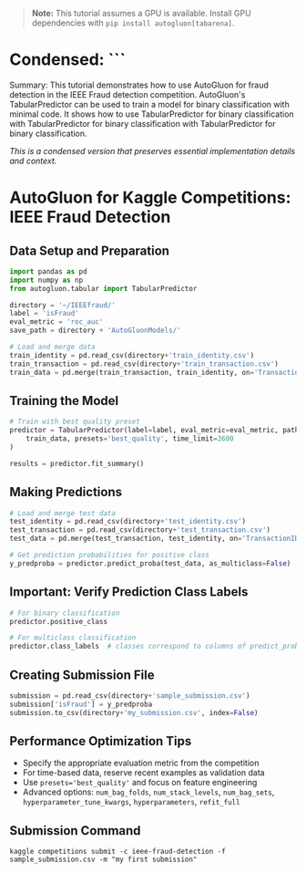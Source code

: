> **Note:** This tutorial assumes a GPU is available. Install GPU dependencies with `pip install autogluon[tabarena]`.

# Condensed: ```

Summary: This tutorial demonstrates how to use AutoGluon for fraud detection in the IEEE Fraud detection competition. AutoGluon's TabularPredictor can be used to train a model for binary classification with minimal code. It shows how to use TabularPredictor for binary classification with TabularPredictor for binary classification with TabularPredictor for binary classification.

*This is a condensed version that preserves essential implementation details and context.*

# AutoGluon for Kaggle Competitions: IEEE Fraud Detection

## Data Setup and Preparation

```python
import pandas as pd
import numpy as np
from autogluon.tabular import TabularPredictor

directory = '~/IEEEfraud/'
label = 'isFraud'
eval_metric = 'roc_auc'
save_path = directory + 'AutoGluonModels/'

# Load and merge data
train_identity = pd.read_csv(directory+'train_identity.csv')
train_transaction = pd.read_csv(directory+'train_transaction.csv')
train_data = pd.merge(train_transaction, train_identity, on='TransactionID', how='left')
```

## Training the Model

```python
# Train with best quality preset
predictor = TabularPredictor(label=label, eval_metric=eval_metric, path=save_path, verbosity=3).fit(
    train_data, presets='best_quality', time_limit=3600
)

results = predictor.fit_summary()
```

## Making Predictions

```python
# Load and merge test data
test_identity = pd.read_csv(directory+'test_identity.csv')
test_transaction = pd.read_csv(directory+'test_transaction.csv')
test_data = pd.merge(test_transaction, test_identity, on='TransactionID', how='left')

# Get prediction probabilities for positive class
y_predproba = predictor.predict_proba(test_data, as_multiclass=False)
```

## Important: Verify Prediction Class Labels

```python
# For binary classification
predictor.positive_class

# For multiclass classification
predictor.class_labels  # classes correspond to columns of predict_proba() output
```

## Creating Submission File

```python
submission = pd.read_csv(directory+'sample_submission.csv')
submission['isFraud'] = y_predproba
submission.to_csv(directory+'my_submission.csv', index=False)
```

## Performance Optimization Tips

- Specify the appropriate evaluation metric from the competition
- For time-based data, reserve recent examples as validation data
- Use `presets='best_quality'` and focus on feature engineering
- Advanced options: `num_bag_folds`, `num_stack_levels`, `num_bag_sets`, `hyperparameter_tune_kwargs`, `hyperparameters`, `refit_full`

## Submission Command

```
kaggle competitions submit -c ieee-fraud-detection -f sample_submission.csv -m "my first submission"
```
